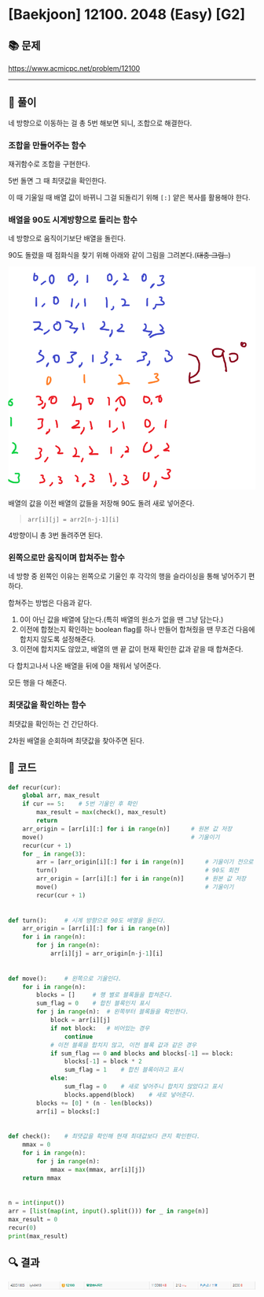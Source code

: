# [Baekjoon] 12100. 2048 (Easy) [G2]

## 📚 문제

https://www.acmicpc.net/problem/12100

---

## 📖 풀이

네 방향으로 이동하는 걸 총 5번 해보면 되니, 조합으로 해결한다.



### 조합을 만들어주는 함수

재귀함수로 조합을 구현한다.

5번 돌면 그 때 최댓값을 확인한다.

이 때 기울일 때 배열 값이 바뀌니 그걸 되돌리기 위해 `[:]` 얕은 복사를 활용해야 한다.



### 배열을 90도 시계방향으로 돌리는 함수

네 방향으로 움직이기보단 배열을 돌린다.

90도 돌렸을 때 점화식을 찾기 위해 아래와 같이 그림을 그려본다.(~~대충 그림..~~)

![image-20220416152028078](README.assets/image-20220416152028078.png)

배열의 값을 이전 배열의 값들을 저장해 90도 돌려 새로 넣어준다.

> `arr[i][j] = arr2[n-j-1][i]`

4방향이니 총 3번 돌려주면 된다.



### 왼쪽으로만 움직이며 합쳐주는 함수

네 방향 중 왼쪽인 이유는 왼쪽으로 기울인 후 각각의 행을 슬라이싱을 통해 넣어주기 편하다.

합쳐주는 방법은 다음과 같다.

1. 0이 아닌 값을 배열에 담는다.(특히 배열의 원소가 없을 땐 그냥 담는다.)
2. 이전에 합쳤는지 확인하는 boolean flag를 하나 만들어 합쳐줬을 땐 무조건 다음에 합치지 않도록 설정해준다.
3. 이전에 합치지도 않았고, 배열의 맨 끝 값이 현재 확인한 값과 같을 때 합쳐준다.

다 합치고나서 나온 배열을 뒤에 0을 채워서 넣어준다.

모든 행을 다 해준다.



### 최댓값을 확인하는 함수

최댓값을 확인하는 건 간단하다.

2차원 배열을 순회하며 최댓값을 찾아주면 된다.



## 📒 코드

```python
def recur(cur):
    global arr, max_result
    if cur == 5:    # 5번 기울인 후 확인
        max_result = max(check(), max_result)
        return
    arr_origin = [arr[i][:] for i in range(n)]      # 원본 값 저장
    move()                                          # 기울이기
    recur(cur + 1)
    for _ in range(3):
        arr = [arr_origin[i][:] for i in range(n)]      # 기울이기 전으로 되돌린다.
        turn()                                          # 90도 회전
        arr_origin = [arr[i][:] for i in range(n)]      # 원본 값 저장
        move()                                          # 기울이기
        recur(cur + 1)


def turn():     # 시계 방향으로 90도 배열을 돌린다.
    arr_origin = [arr[i][:] for i in range(n)]
    for i in range(n):
        for j in range(n):
            arr[i][j] = arr_origin[n-j-1][i]


def move():     # 왼쪽으로 기울인다.
    for i in range(n):
        blocks = []     # 행 별로 블록들을 합쳐준다.
        sum_flag = 0    # 합친 블록인지 표시
        for j in range(n):  # 왼쪽부터 블록들을 확인한다.
            block = arr[i][j]
            if not block:   # 비어있는 경우
                continue
            # 이전 블록을 합치지 않고, 이전 블록 값과 같은 경우
            if sum_flag == 0 and blocks and blocks[-1] == block:
                blocks[-1] = block * 2
                sum_flag = 1    # 합친 블록이라고 표시
            else:
                sum_flag = 0    # 새로 넣어주니 합치지 않았다고 표시
                blocks.append(block)    # 새로 넣어준다.
        blocks += [0] * (n - len(blocks))
        arr[i] = blocks[:]


def check():    # 최댓값을 확인해 현재 최대값보다 큰지 확인한다.
    mmax = 0
    for i in range(n):
        for j in range(n):
            mmax = max(mmax, arr[i][j])
    return mmax


n = int(input())
arr = [list(map(int, input().split())) for _ in range(n)]
max_result = 0
recur(0)
print(max_result)
```

## 🔍 결과

![image-20220416164003792](README.assets/image-20220416164003792.png)